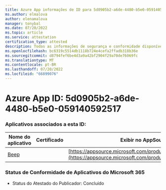 ```yaml
---
title: Azure App informações de ID para 5d0905b2-a6de-4480-b5e0-059140592517
ms.author: elmalova
author: elenamalova
manager: tonybal
ms.date: 07/20/2022
ms.topic: article
ms.service: attestation
certification_type: attested
description: Todas as informações de segurança e conformidade disponíveis para 5d0905b2-a6de-4480-b5e0-059140592517.
ms.openlocfilehash: bc6319c5514db1118b724e4cefa2ffadb318b36e
ms.sourcegitcommit: d8794fef6be4d3a9a42bf2904f29a70de76069fc
ms.translationtype: MT
ms.contentlocale: pt-BR
ms.lasthandoff: 07/20/2022
ms.locfileid: "66899076"
---
```

# <a name="azure-app-id-5d0905b2-a6de-4480-b5e0-059140592517"></a>Azure App ID: 5d0905b2-a6de-4480-b5e0-059140592517


### <a name="apps-associated-with-this-id"></a>Aplicativos associados a esta ID:
| **Nome do aplicativo** | **Certificado** | **Exibir no AppSource** |
|--------------|---------------|-----------------------|
| [Beep](../forward/WA200004364.md) |  | [https://appsource.microsoft.com/product/office/WA200004364](https://appsource.microsoft.com/product/office/WA200004364) |

### <a name="microsoft-365-app-compliance-status"></a>Status de Conformidade de Aplicativos do Microsoft 365
- Status do Atestado do Publicador: Concluído
